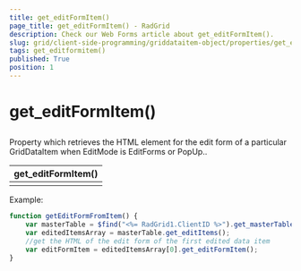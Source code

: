 ```yaml
---
title: get_editFormItem()
page_title: get_editFormItem() - RadGrid
description: Check our Web Forms article about get_editFormItem().
slug: grid/client-side-programming/griddataitem-object/properties/get_editformitem()
tags: get_editformitem()
published: True
position: 1
---
```


# get_editFormItem()



## 

Property which retrieves the HTML element for the edit form of a particular GridDataItem when EditMode is EditForms or PopUp..


|  **get_editFormItem()**  |
| ------ |
||

Example:

````JavaScript
function getEditFormFromItem() {
    var masterTable = $find("<%= RadGrid1.ClientID %>").get_masterTableView();
    var editedItemsArray = masterTable.get_editItems();
    //get the HTML of the edit form of the first edited data item
    var editFormItem = editedItemsArray[0].get_editFormItem();
}
````


